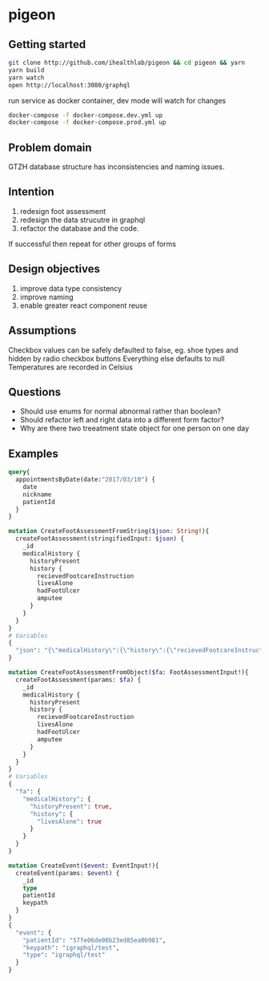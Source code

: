 # pigeon

## Getting started

```bash
git clone http://github.com/ihealthlab/pigeon && cd pigeon && yarn
yarn build
yarn watch
open http://localhost:3080/graphql
```

run service as docker container, dev mode will watch for changes

```bash
docker-compose -f docker-compose.dev.yml up
docker-compose -f docker-compose.prod.yml up
```

## Problem domain

GTZH database structure has inconsistencies and naming issues.

## Intention

1. redesign foot assessment
1. redesign the data strucutre in graphql
1. refactor the database and the code.

If successful then repeat for other groups of forms

## Design objectives

1. improve data type consistency
1. improve naming
1. enable greater react component reuse

## Assumptions

Checkbox values can be safely defaulted to false, eg. shoe types and hidden by radio checkbox buttons
Everything else defaults to null
Temperatures are recorded in Celsius

## Questions

* Should use enums for normal abnormal rather than boolean?
* Should refactor left and right data into a different form factor?
* Why are there two treeatment state object for one person on one day

## Examples

```graphql
query{
  appointmentsByDate(date:"2017/03/10") {
    date
    nickname
    patientId
  }
}

mutation CreateFootAssessmentFromString($json: String!){
  createFootAssessment(stringifiedInput: $json) {
    _id
    medicalHistory {
      historyPresent
      history {
        recievedFootcareInstruction
        livesAlone
        hadFootUlcer
        amputee
      }
    }
  }
}
# Variables
{
  "json": "{\"medicalHistory\":{\"history\":{\"recievedFootcareInstruction\":false,\"livesAlone\":true,\"amputee\":false,\"hadFootUlcer\":false},\"historyPresent\":true}}"
}

mutation CreateFootAssessmentFromObject($fa: FootAssessmentInput!){
  createFootAssessment(params: $fa) {
    _id
    medicalHistory {
      historyPresent
      history {
        recievedFootcareInstruction
        livesAlone
        hadFootUlcer
        amputee
      }
    }
  } 
}
# Variables
{
  "fa": {
    "medicalHistory": {
      "historyPresent": true,
      "history": {
        "livesAlone": true
      }
    }
  }
}

mutation CreateEvent($event: EventInput!){
  createEvent(params: $event) {
    _id
    type
    patientId
    keypath
  }
}
{
  "event": {
    "patientId": "57fe06de00b23ed85ea0b981",
    "keypath": "igraphql/test",
    "type": "igraphql/test"
  }
}


```